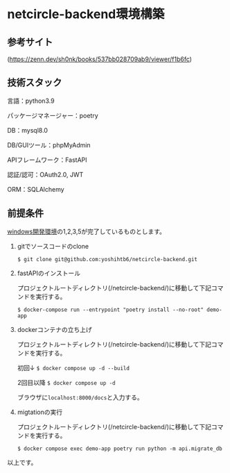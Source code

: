 # netcircle-backend環境構築
## 参考サイト
(https://zenn.dev/sh0nk/books/537bb028709ab9/viewer/f1b6fc)

## 技術スタック
言語：python3.9

パッケージマネージャー：poetry

DB：mysql8.0

DB/GUIツール：phpMyAdmin

APIフレームワーク：FastAPI

認証/認可：OAuth2.0, JWT

ORM：SQLAlchemy

## 前提条件
[windows開発環境](https://github.com/yoshihtb6/netcircle-frontend?tab=readme-ov-file#windows%E9%96%8B%E7%99%BA%E7%92%B0%E5%A2%83)の1,2,3,5が完了しているものとします。

1. gitでソースコードのclone

   `$ git clone git@github.com:yoshihtb6/netcircle-backend.git`

2. fastAPIのインストール

   プロジェクトルートディレクトリ(/netcircle-backend/)に移動して下記コマンドを実行する。

   `$ docker-compose run --entrypoint "poetry install --no-root" demo-app`

4. dockerコンテナの立ち上げ

   プロジェクトルートディレクトリ(/netcircle-backend/)に移動して下記コマンドを実行する。
   
   初回↓
   `$ docker compose up -d --build `

   2回目以降
   `$ docker compose up -d`

   ブラウザに`localhost:8000/docs`と入力する。

5. migtationの実行

   プロジェクトルートディレクトリ(/netcircle-backend/)に移動して下記コマンドを実行する。

   `$ docker compose exec demo-app poetry run python -m api.migrate_db`

以上です。
